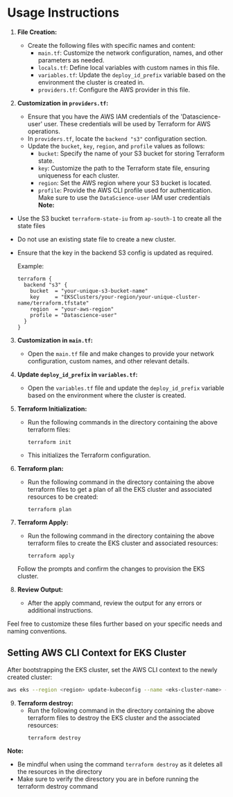 # Usage Instructions

1. **File Creation:**
   - Create the following files with specific names and content:
     - `main.tf`: Customize the network configuration, names, and other parameters as needed.
     - `locals.tf`: Define local variables with custom names in this file.
     - `variables.tf`: Update the `deploy_id_prefix` variable based on the environment the cluster is created in.
     - `providers.tf`: Configure the AWS provider in this file.

2. **Customization in `providers.tf`:**
   - Ensure that you have the AWS IAM credentials of the 'Datascience-user' user. These credentials will be used by Terraform for AWS operations.
   - In `providers.tf`, locate the `backend "s3"` configuration section.
   - Update the `bucket`, `key`, `region`, and `profile` values as follows:
     - `bucket`: Specify the name of your S3 bucket for storing Terraform state.
     - `key`: Customize the path to the Terraform state file, ensuring uniqueness for each cluster.
     - `region`: Set the AWS region where your S3 bucket is located.
     - `profile`: Provide the AWS CLI profile used for authentication. Make sure to use the `DataScience-user` IAM user credentials
**Note:**
- Use the S3 bucket `terraform-state-iu` from `ap-south-1` to create all the state files
- Do not use an existing state file to create a new cluster.
- Ensure that the key in the backend S3 config is updated as required.

   Example:
   ```hcl
   terraform {
     backend "s3" {
       bucket  = "your-unique-s3-bucket-name"
       key     = "EKSClusters/your-region/your-unique-cluster-name/terraform.tfstate"
       region  = "your-aws-region"
       profile = "Datascience-user"
     }
   }

3. **Customization in `main.tf`:**
   - Open the `main.tf` file and make changes to provide your network configuration, custom names, and other relevant details.

4. **Update `deploy_id_prefix` in `variables.tf`:**
   - Open the `variables.tf` file and update the `deploy_id_prefix` variable based on the environment where the cluster is created.

5. **Terraform Initialization:**
   - Run the following commands in the directory containing the above terraform files:
     ```
     terraform init
     ```
   - This initializes the Terraform configuration.

6. **Terraform plan:**
   - Run the following command in the directory containing the above terraform files to get a plan of all the EKS cluster and associated resources to be created:
     ```
     terraform plan
     ```
7. **Terraform Apply:**
   - Run the following command in the directory containing the above terraform files to create the EKS cluster and associated resources:
     ```
     terraform apply
     ```
   Follow the prompts and confirm the changes to provision the EKS cluster.

8. **Review Output:**
   - After the apply command, review the output for any errors or additional instructions.

Feel free to customize these files further based on your specific needs and naming conventions.

## Setting AWS CLI Context for EKS Cluster

After bootstrapping the EKS cluster, set the AWS CLI context to the newly created cluster:

```bash
aws eks --region <region> update-kubeconfig --name <eks-cluster-name> --profile iu
```

9. **Terraform destroy:**
   - Run the following command in the directory containing the above terraform files to destroy the EKS cluster and the associated resources:
     ```
     terraform destroy
     ```
**Note:**
- Be mindful when using the command `terraform destroy` as it deletes all the resources in the directory
- Make sure to verify the diresctory you are in before running the terraform destroy command